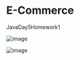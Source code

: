 # E-Commerce
JavaDay5Homework1


![image](https://user-images.githubusercontent.com/29799017/117524484-18d61200-afc6-11eb-8486-d749826f1985.png)

![image](https://user-images.githubusercontent.com/29799017/117524154-fee7ff80-afc4-11eb-8d47-3b9b8e2e02c8.png)
